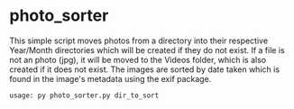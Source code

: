 # photo_sorter
This simple script moves photos from a directory into their respective
Year/Month directories which will be created if they do not exist.
If a file is not an photo (jpg), it will be moved to the Videos folder,
which is also created if it does not exist.
The images are sorted by date taken which is found in the image's
metadata using the exif package.

```usage: py photo_sorter.py dir_to_sort```
